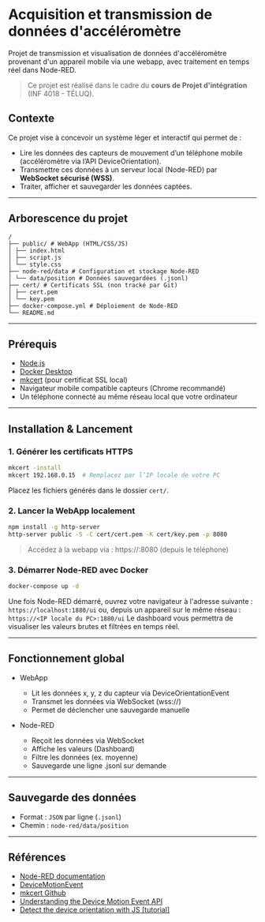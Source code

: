 # Acquisition et transmission de données d'accéléromètre
Projet de transmission et visualisation de données d'accéléromètre provenant d'un appareil mobile via une webapp, avec traitement en temps réel dans Node-RED.

> Ce projet est réalisé dans le cadre du **cours de Projet d'intégration** (INF 4018 - TÉLUQ).

## Contexte
Ce projet vise à concevoir un système léger et interactif qui permet de :

- Lire les données des capteurs de mouvement d’un téléphone mobile (accéléromètre via l’API DeviceOrientation).
- Transmettre ces données à un serveur local (Node-RED) par **WebSocket sécurisé (WSS)**.
- Traiter, afficher et sauvegarder les données captées.

---

## Arborescence du projet

```
/
├── public/ # WebApp (HTML/CSS/JS)
│ ├── index.html
│ ├── script.js
│ └── style.css
├── node-red/data # Configuration et stockage Node-RED
│ └── data/position # Données sauvegardées (.jsonl)
├── cert/ # Certificats SSL (non tracké par Git)
│ ├── cert.pem
│ └── key.pem
├── docker-compose.yml # Déploiement de Node-RED
└── README.md
```

---

## Prérequis

- [Node.js](https://nodejs.org/)
- [Docker Desktop](https://www.docker.com/products/docker-desktop/)
- [mkcert](https://github.com/FiloSottile/mkcert) (pour certificat SSL local)
- Navigateur mobile compatible capteurs (Chrome recommandé)
- Un téléphone connecté au même réseau local que votre ordinateur

---

## Installation & Lancement

### 1. Générer les certificats HTTPS

```bash
mkcert -install
mkcert 192.168.0.15  # Remplacez par l’IP locale de votre PC
```
Placez les fichiers générés dans le dossier `cert/`.

### 2. Lancer la WebApp localement

```bash
npm install -g http-server
http-server public -S -C cert/cert.pem -K cert/key.pem -p 8080
```

>Accédez à la webapp via :
>https://<IP locale>:8080 (depuis le téléphone)

### 3. Démarrer Node-RED avec Docker

```bash
docker-compose up -d
```

Une fois Node-RED démarré, ouvrez votre navigateur à l'adresse suivante : `https://localhost:1880/ui`
ou, depuis un appareil sur le même réseau : `https://<IP locale du PC>:1880/ui`
Le dashboard vous permettra de visualiser les valeurs brutes et filtrées en temps réel.

---

## Fonctionnement global

- WebApp
    - Lit les données x, y, z du capteur via DeviceOrientationEvent
    - Transmet les données via WebSocket (wss://)
    - Permet de déclencher une sauvegarde manuelle

- Node-RED
    - Reçoit les données via WebSocket
    - Affiche les valeurs (Dashboard)
    - Filtre les données (ex. moyenne)
    - Sauvegarde une ligne .jsonl sur demande

---

## Sauvegarde des données
- Format : `JSON` par ligne (`.jsonl`)
- Chemin : `node-red/data/position`

---

## Références

- [Node-RED documentation](https://nodered.org/docs/getting-started/windows#running-on-windows)
- [DeviceMotionEvent](https://developer.mozilla.org/en-US/docs/Web/API/DeviceMotionEvent)
- [mkcert Github](https://github.com/FiloSottile/mkcert)
- [Understanding the Device Motion Event API](https://medium.com/@kamresh485/understanding-the-device-motion-event-api-0ce5b3e252f1)
- [Detect the device orientation with JS [tutorial]](https://www.youtube.com/watch?v=fMDuFoqSQfw)
